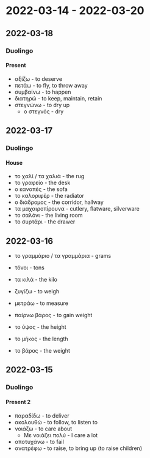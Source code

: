 # 2022-03-14 - 2022-03-20

## 2022-03-18

### Duolingo

#### Present

* αξίζω - to deserve
* πετάω - to fly, to throw away
* συμβαίνω - to happen
* διατηρώ - to keep, maintain, retain
* στεγνώνω - to dry up
  * ο στεγνός - dry

## 2022-03-17

### Duolingo

#### House

* το χαλί / τα χαλιά - the rug
* το γραφείο - the desk
* ο καναπές - the sofa
* το καλοριφέρ - the radiator
* ο διάδρομος - the corridor, hallway
* τα μαχαιροπίρουνα - cutlery, flatware, silverware
* το σαλόνι - the living room
* το συρτάρι - the drawer

## 2022-03-16

* το γραμμάριο / τα γραμμάρια - grams
* τόνοι - tons
* τα κιλά - the kilo

* ζυγίζω - to weigh
* μετράω - to measure
* παίρνω βάρος - to gain weight

* το ύψος - the height
* το μήκος - the length
* το βάρος - the weight

## 2022-03-15

### Duolingo

#### Present 2

* παραδίδω - to deliver
* ακολουθώ - to follow, to listen to
* νοιάζω - to care about
  * Με νοιάζει πολύ - I care a lot
* αποτυχάνω - to fail
* ανατρέφω - to raise, to bring up (to raise children)
